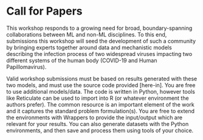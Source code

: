 # Call for Papers

This workshop responds to a growing need for broad, boundary-spanning collaborations between ML and non-ML disciplines. To this end, submissions this workshop will seed the development of such a community by bringing experts together around data and mechanistic models describing the infection process of two widespread viruses impacting two different systems of the human body (COVID-19 and Human Papillomavirus). 

Valid workshop submissions must be based on results generated with these two models, and must use the source code provided [here-in]. You are free to use additional models/data. The code is written in Python, however tools like Reticulate can be used to import into R (or whatever environment the authors prefer). The common resource is an important element of the work and it captures the standard problem formulation(s). You are free to extend the environments with Wrappers to provide the input/output which are relevant for your results. You can also generate datasets with the Python environments, and then save and process them using tools of your choice. 
